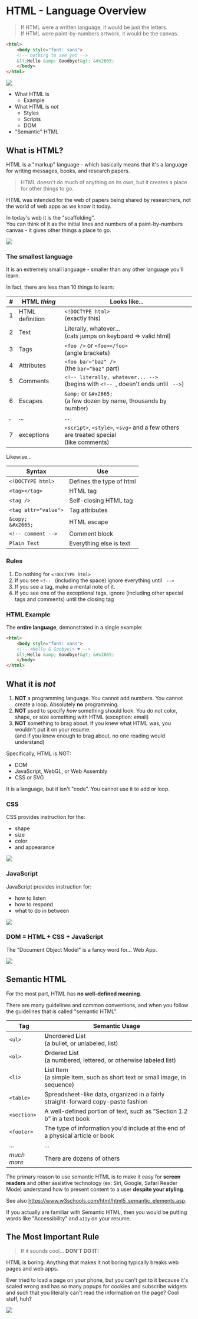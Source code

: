 # HTML - Language Overview

> If HTML were a written language, it would be just the letters. \
> If HTML were paint-by-numbers artwork, it would be the canvas.

```html
<html>
    <body style="font: sans">
    <!-- nothing to see yet -->
    &lt;Hello &amp; Goodbye!&gt; &#x2665;
    </body>
</html>
```

![](https://external-content.duckduckgo.com/iu/?u=https%3A%2F%2Fodditymall.com%2Fincludes%2Fcontent%2Fupload%2Fadult-paint-by-numbers-kit-8321.gif&f=1&nofb=1)

- What HTML is
  - Example 
- What HTML is _not_
  - Styles
  - Scripts
  - DOM
- "Semantic" HTML

## What is HTML?

HTML is a "markup" language - which basically means that it's a language for writing messages, books, and research papers.

> HTML doesn't do much of anything on its own, but it creates a place for other things to go.

HTML was intended for the web of papers being shared by researchers, not the world of web apps as we know it today.

In today's web it is the "scaffolding". \
You can think of it as the initial lines and numbers of a paint-by-numbers canvas - it gives other things a place to go.

![](https://external-content.duckduckgo.com/iu/?u=https%3A%2F%2Fcoloringhome.com%2Fcoloring%2Faie%2FRRy%2FaieRRyoxT.gif&f=1&nofb=1)

### The smallest language

It is an extremely small language - smaller than any other language you'll learn.

In fact, there are less than 10 things to learn:

| # | HTML _thing_    | Looks like...                                                                           |
| - | --------------- | --------------------------------------------------------------------------------------- |
| 1 | HTML definition | `<!DOCTYPE html>` <br>(exactly this)                                                    |
| 2 | Text            | Literally, whatever... <br>(cats jumps on keyboard => valid html)                       |
| 3 | Tags            | `<foo />` or `<foo></foo>` <br>(angle brackets)                                         |
| 4 | Attributes      | `<foo bar="baz" />` <br>(the `bar="baz"` part)                                          |
| 5 | Comments        | `<!-- literally, whatever... -->` <br>(begins with `<!-- `, doesn't ends until ` -->`)  |
| 6 | Escapes         | `&amp;` or `&#x2665;` <br>(a few dozen by name, thousands by number)                    |
| . | ...             | ...                                                                                     |
| 7 | exceptions      | `<script>`, `<style>`, `<svg>` and a few others are treated special <br>(like comments) |

Likewise...

| Syntax                 | Use                      |
| ---------------------- | ------------------------ |
| `<!DOCTYPE html>`      | Defines the type of html |
| `<tag></tag>`          | HTML tag                 |
| `<tag />`              | Self-closing HTML tag    |
| `<tag attr="value">`   | Tag attributes           |
| `&copy;`<br>`&#x2665;` | HTML escape              |
| `<!-- comment -->`     | Comment block            |
| `Plain Text`           | Everything else is text  |

### Rules

1. Do nothing for `<!DOCTYPE html>`
2. If you see `<!-- ` (including the space) ignore everything until ` -->`
3. If you see a tag, make a mental note of it.
5. If you see one of the exceptional tags, ignore (including other special tags and comments) until the closing tag

### HTML Example

The **entire language**, demonstrated in a single example:

```html
<html>
    <body style="font: sans">
    <!-- <Hello & Goobye!> ♥ -->
    &lt;Hello &amp; Goodbye!&gt; &#x2665;
    </body>
</html>
```

## What it is _not_

1. **NOT** a programming language.
   You cannot add numbers. You cannot create a loop. Absolutely **no** programming.
2. **NOT** used to specify _how_ something should look.
   You do not color, shape, or size something with HTML (exception: email)
3. **NOT** something to brag about.
   If you knew what HTML was, you wouldn't put it on your resume. \
   (and if you knew enough to brag about, no one reading would understand)

Specifically, HTML is NOT:
- DOM
- JavaScript, WebGL, or Web Assembly
- CSS or SVG

It is a language, but it isn't "code". You cannot use it to add or loop.

### CSS

CSS provides instruction for the:
- shape
- size
- color
- and appearance

![](https://external-content.duckduckgo.com/iu/?u=https%3A%2F%2Fmymodernmet.com%2Fwp%2Fwp-content%2Fuploads%2F2018%2F07%2Fpaint-by-numbers-9.jpg&f=1&nofb=1)

### JavaScript

JavaScript provides instruction for:
- how to listen
- how to respond
- what to do in between

![](https://external-content.duckduckgo.com/iu/?u=https%3A%2F%2Ftse1.mm.bing.net%2Fth%3Fid%3DOIP.fC8PknC5Q3Gvo6miGbL3lQHaEc%26pid%3DApi&f=1)

### DOM = HTML + CSS + JavaScript

The "Document Object Model" is a fancy word for... Web App.

![](https://external-content.duckduckgo.com/iu/?u=https%3A%2F%2Fi.pinimg.com%2Foriginals%2Fb2%2F9e%2Ff3%2Fb29ef366942e4b8a2a9b73068e414a5f.gif&f=1&nofb=1)

## Semantic HTML

For the most part, HTML has **no well-defined meaning**.

There are many guidelines and common conventions, and when you follow the guidelines that is called "semantic HTML".

| Tag            | Semantic Usage                                                                        |
| -------------- | ------------------------------------------------------------------------------------- |
| `<ul>`         | **U**nordered **L**ist <br>(a bullet, or unlabeled, list)                             |
| `<ol>`         | **O**rdered **L**ist <br>(a numbered, lettered, or otherwise labeled list)            |
| `<li>`         | **L**ist **I**tem <br>(a simple item, such as short text or small image, in sequence) |
| `<table>`      | Spreadsheet-like data, organized in a fairly straight-forward copy-paste fashion      |
| `<section>`    | A well-defined portion of text, such as "Section 1.2 b" in a text book                |
| `<footer>`     | The type of information you'd include at the end of a physical article or book        |
| ...            | ...                                                                                   |
| _much more_    | There are dozens of others                                                            |

The primary reason to use semantic HTML is to make it easy for **screen readers** and other assistive technology
(ex: Siri, Google, Safari Reader Mode) understand how to present content to a user **despite your styling**.

See also <https://www.w3schools.com/html/html5_semantic_elements.asp>.

If you actually are familiar with Semantic HTML, then you would be putting words like "Accessibility" and `a11y` on your resume.

## The Most Important Rule

> If it sounds cool... **DON'T DO IT**!

HTML is boring. Anything that makes it not boring typically breaks web pages and web apps.

Ever tried to load a page on your phone, but you can't get to it because it's scaled wrong
and has so many popups for cookies and subscribe widgets and such that you literally can't
read the information on the page? Cool stuff, huh?

![](https://reductress.com/wp-content/uploads/2015/07/bad-mona-lisa-820x500.jpg)

